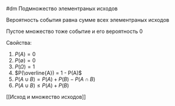 #dm 
Подмножество элементраных исходов

Вероятность события равна сумме всех элементраных исходов

Пустое множество тоже событие и его вероятность 0

Свойства:
1. $P(A) = 0$
2. $P(\emptyset) = 0$ 
3. $P(\Omega) = 1$
4. $P(\overline{A}) = 1 - P(A)$ 
5. $P(A \cup B) = P(A) + P(B) - P(A \cap B)$ 
6. $P(A \cup B) \leq P(A) + P(B)$  

[[Исход и множество исходов]]